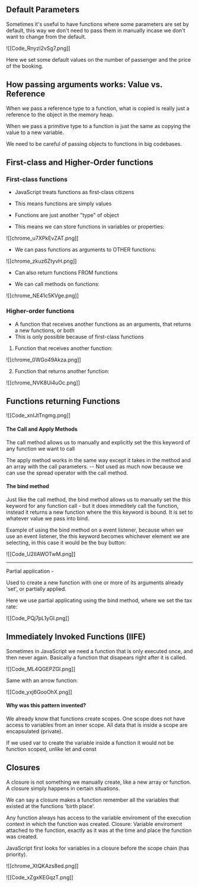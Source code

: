 ## Default Parameters
Sometimes it's useful to have functions where some parameters are set by default, this way we don't need to pass them in manually incase we don't want to change from the default.

![[Code_RnyzI2vSg7.png]]

Here we set some default values on the number of passenger and the price of the booking.

## How passing arguments works: Value vs. Reference
When we pass a reference type to a function, what is copied is really just a reference to the object in the memory heap. 

When we pass a primitive type to a function is just the same as copying the value to a new variable.

We need to be careful of passing objects to functions in big codebases.

## First-class and Higher-Order functions
### First-class functions
- JavaScript treats functions as first-class citizens
- This means functions are simply values
- Functions are just another "type" of object

- This means we can store functions in variables or properties:

![[chrome_u7XPkEvZAT.png]]
- We can pass functions as arguments to OTHER functions:

![[chrome_zkuz6ZtyvH.png]]

- Can also return functions FROM functions

- We can call methods on functions:

![[chrome_NE41c5KVge.png]]

### Higher-order functions
- A function that receives another functions as an arguments, that returns a new functions, or both
- This is only possible because of first-class functions

1) Function that receives another function:

![[chrome_0WGo49Akza.png]]

2) Function that returns another function:

![[chrome_NVK8Ui4uOc.png]]

## Functions returning Functions

![[Code_xnIJtTngmg.png]]

#### The Call and Apply Methods
The call method allows us to manually and explicitly set the this keyword of any function we want to call

The apply method works in the same way except it takes in the method and an array with the call parameters. -- Not used as much now because we can use the spread operator with the call method.

#### The bind method
Just like the call method, the bind method allows us to manually set the this keyword for any function call - but it does immeditely call the function, instead it returns a new function where the this keyword is bound. It is set to whatever value we pass into bind.

Example of using the bind method on a event listener, because when we use an event listener, the this keyword becomes whichever element we are selecting, in this case it would be the buy button:

![[Code_U2IIAWOTwM.png]]

-------

Partial application  -

Used to create a new function with one or more of its arguments already 'set', or partially applied. 

Here we use partial applicating using the bind method, where we set the tax rate:

![[Code_PQj7pL1yGI.png]]

## Immediately Invoked Functions (IIFE)
Sometimes in JavaScript we need a function that is only executed once, and then never again. Basically a function that disapears right after it is called.

![[Code_ML4QGEPZGl.png]]

Same with an arrow function:

![[Code_yxj6GooOhX.png]]

#### Why was this pattern invented?

We already know that functions create scopes. One scope does not have access to variables from an inner scope. All data that is inside a scope are encapsulated (private).

If we used var to create the variable inside a function it would not be function scoped, unlike let and const

## Closures
A closure is not something we manually create, like a new array or function. A closure simply happens in certain situations.

We can say a closure makes a function remember all the variables that existed at the functions 'birth place'.

Any function always has access to the variable enviroment of the execution context in which the function was created.
Closure: Variable enviroment attached to the function, exactly as it was at the time and place the function was created.

JavaScript first looks for variables in a closure before the scope chain (has priority).

![[chrome_XtQKAzs8ed.png]]

![[Code_xZgxKEGqzT.png]]
